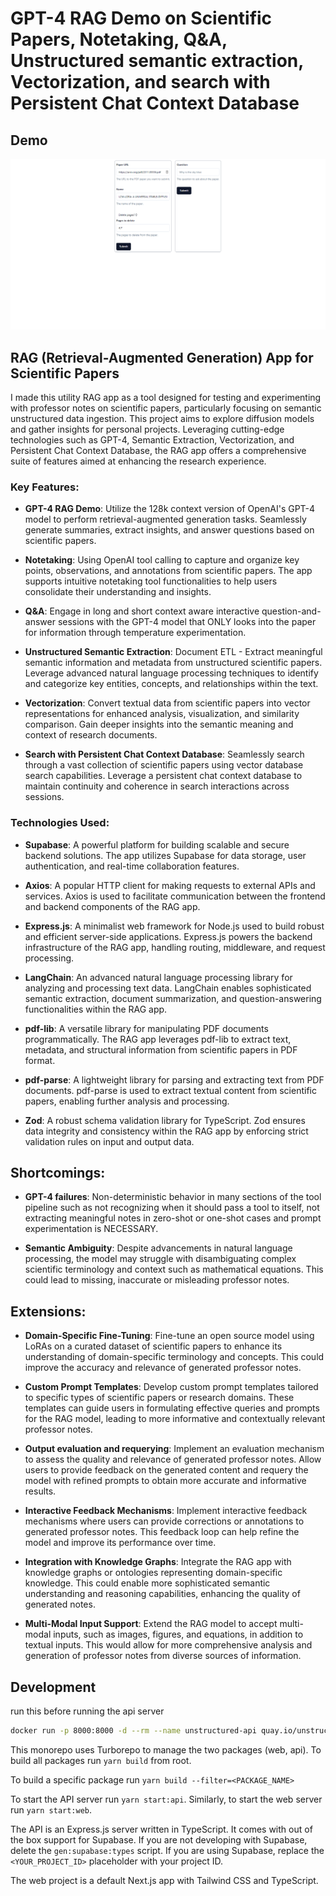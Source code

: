 # GPT-4 RAG Demo on Scientific Papers, Notetaking, Q&A, Unstructured semantic extraction, Vectorization, and search with Persistent Chat Context Database

## Demo
![alt text](image-1.png)

## RAG (Retrieval-Augmented Generation) App for Scientific Papers

I made this utility RAG app as a tool designed for testing and experimenting with professor notes on scientific papers, particularly focusing on semantic unstructured data ingestion. This project aims to explore diffusion models and gather insights for personal projects. Leveraging cutting-edge technologies such as GPT-4, Semantic Extraction, Vectorization, and Persistent Chat Context Database, the RAG app offers a comprehensive suite of features aimed at enhancing the research experience.

### Key Features:
- **GPT-4 RAG Demo**: Utilize the 128k context version of OpenAI's GPT-4 model to perform retrieval-augmented generation tasks. Seamlessly generate summaries, extract insights, and answer questions based on scientific papers.
  
- **Notetaking**: Using OpenAI tool calling to capture and organize key points, observations, and annotations from scientific papers. The app supports intuitive notetaking tool functionalities to help users consolidate their understanding and insights.

- **Q&A**: Engage in long and short context aware interactive question-and-answer sessions with the GPT-4 model that ONLY looks into the paper for information through temperature experimentation. 

- **Unstructured Semantic Extraction**: Document ETL - Extract meaningful semantic information and metadata from unstructured scientific papers. Leverage advanced natural language processing techniques to identify and categorize key entities, concepts, and relationships within the text.

- **Vectorization**: Convert textual data from scientific papers into vector representations for enhanced analysis, visualization, and similarity comparison. Gain deeper insights into the semantic meaning and context of research documents.

- **Search with Persistent Chat Context Database**: Seamlessly search through a vast collection of scientific papers using vector database search capabilities. Leverage a persistent chat context database to maintain continuity and coherence in search interactions across sessions.

### Technologies Used:
- **Supabase**: A powerful platform for building scalable and secure backend solutions. The app utilizes Supabase for data storage, user authentication, and real-time collaboration features.

- **Axios**: A popular HTTP client for making requests to external APIs and services. Axios is used to facilitate communication between the frontend and backend components of the RAG app.

- **Express.js**: A minimalist web framework for Node.js used to build robust and efficient server-side applications. Express.js powers the backend infrastructure of the RAG app, handling routing, middleware, and request processing.

- **LangChain**: An advanced natural language processing library for analyzing and processing text data. LangChain enables sophisticated semantic extraction, document summarization, and question-answering functionalities within the RAG app.

- **pdf-lib**: A versatile library for manipulating PDF documents programmatically. The RAG app leverages pdf-lib to extract text, metadata, and structural information from scientific papers in PDF format.

- **pdf-parse**: A lightweight library for parsing and extracting text from PDF documents. pdf-parse is used to extract textual content from scientific papers, enabling further analysis and processing.

- **Zod**: A robust schema validation library for TypeScript. Zod ensures data integrity and consistency within the RAG app by enforcing strict validation rules on input and output data.

## Shortcomings:
- **GPT-4 failures**: Non-deterministic behavior in many sections of the tool pipeline such as not recognizing when it should pass a tool to itself, not extracting meaningful notes in zero-shot or one-shot cases and prompt experimentation is NECESSARY.

- **Semantic Ambiguity**: Despite advancements in natural language processing, the model may struggle with disambiguating complex scientific terminology and context such as mathematical equations. This could lead to missing, inaccurate or misleading professor notes.

## Extensions:
- **Domain-Specific Fine-Tuning**: Fine-tune an open source model using LoRAs on a curated dataset of scientific papers to enhance its understanding of domain-specific terminology and concepts. This could improve the accuracy and relevance of generated professor notes.

- **Custom Prompt Templates**: Develop custom prompt templates tailored to specific types of scientific papers or research domains. These templates can guide users in formulating effective queries and prompts for the RAG model, leading to more informative and contextually relevant professor notes.

- **Output evaluation and requerying**: Implement an evaluation mechanism to assess the quality and relevance of generated professor notes. Allow users to provide feedback on the generated content and requery the model with refined prompts to obtain more accurate and informative results.

- **Interactive Feedback Mechanisms**: Implement interactive feedback mechanisms where users can provide corrections or annotations to generated professor notes. This feedback loop can help refine the model and improve its performance over time.

- **Integration with Knowledge Graphs**: Integrate the RAG app with knowledge graphs or ontologies representing domain-specific knowledge. This could enable more sophisticated semantic understanding and reasoning capabilities, enhancing the quality of generated notes.

- **Multi-Modal Input Support**: Extend the RAG model to accept multi-modal inputs, such as images, figures, and equations, in addition to textual inputs. This would allow for more comprehensive analysis and generation of professor notes from diverse sources of information.


## Development

run this before running the api server
```bash
docker run -p 8000:8000 -d --rm --name unstructured-api quay.io/unstructured-io/unstructured-api:latest --port 8000 --host 0.0.0.0
```

This monorepo uses Turborepo to manage the two packages (web, api).
To build all packages run `yarn build` from root.

To build a specific package run `yarn build --filter=<PACKAGE_NAME>`

To start the API server run `yarn start:api`.
Similarly, to start the web server run `yarn start:web`.

The API is an Express.js server written in TypeScript.
It comes with out of the box support for Supabase.
If you are not developing with Supabase, delete the `gen:supabase:types` script.
If you are using Supabase, replace the `<YOUR_PROJECT_ID>` placeholder with your project ID.

The web project is a default Next.js app with Tailwind CSS and TypeScript.
